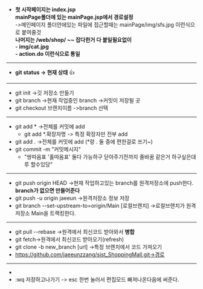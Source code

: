 * **첫 시작페이지는 index.jsp**             
  **mainPage폴더에 있는 mainPage.jsp에서 경로설정**          
        ->메인페이지 폴더안에있는 파일에 접근할때는 mainPage/img/sfs.jpg 이런식으로 붙여줄것         
  **나머지는 /web/shop/ ~~ 잡다한거 다 붙일필요없이**              
  **- img/cat.jpg**         
  **- action.do 이런식으로 통일**       
  
* * *
* **git status -> 현재 상태**    :+1:
* * *
* git init ->깃 저장소 만들기
* git branch ->현재 작업중인 branch 
->커밋이 저장될 곳
* git checkout 브랜치이름 ->branch 선택
* * *
* git add * ->전체를 커밋에 add
  + git add *.확장자명 -> 특정 확장자만 전부 add
* git add . ->전체를 커밋에 add (*랑 . 둘 중에 편한걸로 쓰기~)
* git commit -m "커밋메시지"  
  + "쌍따음표 '홀따옴표' 둘다 가능하구 닫아주기전까지 줄바꿈 같은거 하구싶은대루 할수있당" 
* * *
* git push origin HEAD
->현재 작업하고있는 branch를 원격저장소에 push한다.
**branch가 없으면 만들어준다**
* git push -u origin jaeeun
 ->원격저장소 정보 저장
* git branch --set-upstream-to=origin/Main [로컬브랜치]
 ->로컬브랜치가 원격저장소 Main을 트랙킹한다.
* * *
* git pull --rebase ->원격에서 최신코드 받아와서 **병합**
* git fetch->원격에서 최신코드 받아오기(refresh)
* git clone -b new_branch [url] ->특정 브랜치에서 코드 가져오기
* https://github.com/jaeeunzzang/sist_ShoppingMall.git->경로
* * *
* 
*  :wq 저장하고나가기 -> esc 한번 눌러서 편집모드 빠져나온다음에 써준다.
